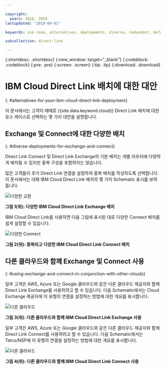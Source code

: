 ```yaml
---

copyright:
  years: 2018, 2019
lastupdated: "2019-04-01"

keywords: use case, alternatives, deployments, diverse, redundant, default, multi-cloud, other clouds, schematic

subcollection: direct-link

---
```


{:shortdesc: .shortdesc}
{:new_window: target="_blank"}
{:codeblock: .codeblock}
{:pre: .pre}
{:screen: .screen}
{:tip: .tip}
{:download: .download}

# IBM Cloud Direct Link 배치에 대한 대안
{: #alternatives-for-your-ibm-cloud-direct-link-deployment}

이 문서에서는 고객이 때때로 {{site.data.keyword.cloud}} Direct Link 배치에 대한 유스 케이스로 선택하는 몇 가지 대안을 설명합니다.

## Exchange 및 Connect에 대한 다양한 배치
{: #diverse-deployments-for-exchange-and-connect}

Direct Link Connect 및 Direct Link Exchange의 기본 배치는 개별 라우터에 다양하게 배치될 수 있지만 중복 구성을 포함하지는 않습니다.

많은 고객들이 추가 Direct Link 연결을 설정하여 중복 배치를 작성하도록 선택합니다. 이 문서에서는 대체 IBM Cloud Direct Link 배치의 몇 가지 Schematic 표시를 보여줍니다.

![다양한 교환](/images/Direct-Link-Exchange-Diverse.png)

**그림 1(위): 다양한 IBM Cloud Direct Link Exchange 배치**

IBM Cloud Direct Link를 사용하면 다음 그림에 표시된 대로 다양한 Connect 배치를 쉽게 설정할 수 있습니다.

![다양한 Connect](/images/Direct-Link-Connect-Diverse.png)


**그림 2(위): 중복되고 다양한 IBM Cloud Direct Link Connect 배치**

## 다른 클라우드와 함께 Exchange 및 Connect 사용
{: #using-exchange-and-connect-in-conjunction-with-other-clouds}

일부 고객은 AWS, Azure 또는 Google 클라우드와 같은 다른 클라우드 제공자와 함께 Direct Link Exchange를 사용하려고 할 수 있습니다. 다음 Schematic에서는 Cloud Exchange 제공자에 이 유형의 연결을 설정하는 방법에 대한 개요를 표시합니다.

![다른 클라우드](/images/Direct-Link-Exchange-Other-Clouds.png)

**그림 3(위): 다른 클라우드와 함께 IBM Cloud Direct Link Exchange 사용**

일부 고객은 AWS, Azure 또는 Google 클라우드와 같은 다른 클라우드 제공자와 함께 Direct Link Connect를 사용하려고 할 수 있습니다. 다음 Schematic에서는 Telco/NSP에 이 유형의 연결을 설정하는 방법에 대한 개요를 표시합니다.

![다른 클라우드](/images/Direct-Link-Connect-other-clouds.png)

**그림 4(위): 다른 클라우드와 함께 IBM Cloud Direct Link Connect 사용**

